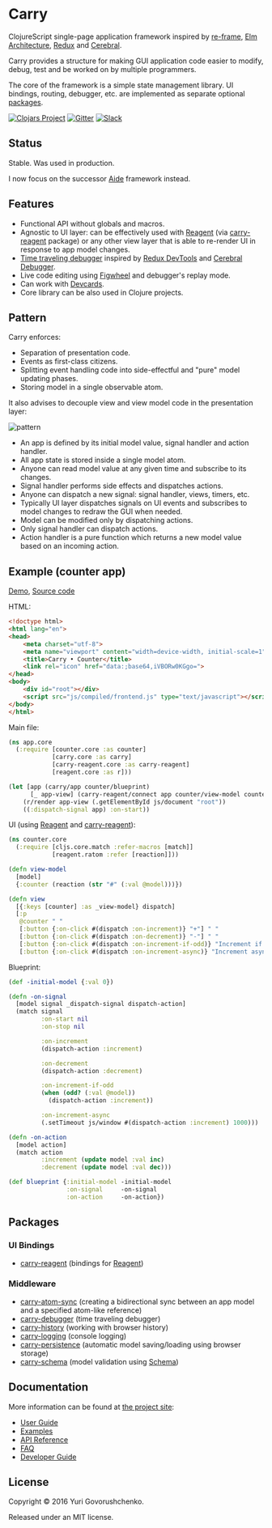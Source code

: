 # Carry

ClojureScript single-page application framework inspired by
[re-frame](https://github.com/Day8/re-frame),
[Elm Architecture](https://guide.elm-lang.org/architecture/),
[Redux](https://github.com/reactjs/redux/) and
[Cerebral](https://github.com/cerebral/cerebral).

Carry provides a structure for making GUI application code easier to modify, debug, test and be worked on by multiple programmers.

The core of the framework is a simple state management library. 
UI bindings, routing, debugger, etc. are implemented as separate optional [packages](#packages).

[![Clojars Project](https://img.shields.io/clojars/v/carry.svg)](https://clojars.org/carry)
[![Gitter](https://img.shields.io/gitter/room/metametadata/carry.svg?maxAge=2592000?style=plastic)](https://gitter.im/metametadata/carry)
[![Slack](https://img.shields.io/badge/chat-on_slack-brightgreen.svg?style=flat)](https://clojurians.slack.com/messages/carry/)

## Status

Stable. Was used in production.

I now focus on the successor [Aide](https://github.com/metametadata/aide) framework instead.

## Features

* Functional API without globals and macros.
* Agnostic to UI layer: can be effectively used with [Reagent](https://github.com/reagent-project/reagent)
(via [carry-reagent](https://github.com/metametadata/carry/tree/master/contrib/reagent/) package) or
any other view layer that is able to re-render UI in response to app model changes.
* [Time traveling debugger](https://github.com/metametadata/carry/tree/master/contrib/debugger)
inspired by [Redux DevTools](https://github.com/gaearon/redux-devtools) and [Cerebral Debugger](http://www.cerebraljs.com/documentation/the_debugger).
* Live code editing using [Figwheel](https://github.com/bhauman/lein-figwheel) and debugger's replay mode.
* Can work with [Devcards](https://github.com/bhauman/devcards).
* Core library can be also used in Clojure projects.

## Pattern
Carry enforces:

* Separation of presentation code.
* Events as first-class citizens.
* Splitting event handling code into side-effectful and "pure" model updating phases.
* Storing model in a single observable atom.

It also advises to decouple view and view model code in the presentation layer:

![pattern](http://metametadata.github.io/carry/graphs/pattern.svg)

* An app is defined by its initial model value, signal handler and action handler.
* All app state is stored inside a single model atom.
* Anyone can read model value at any given time and subscribe to its changes.
* Signal handler performs side effects and dispatches actions.
* Anyone can dispatch a new signal: signal handler, views, timers, etc.
* Typically UI layer dispatches signals on UI events and subscribes to model changes to redraw the GUI when needed.
* Model can be modified only by dispatching actions.
* Only signal handler can dispatch actions.
* Action handler is a pure function which returns a new model value based on an incoming action.  

## Example (counter app)

[Demo](https://metametadata.github.com/carry/examples/counter),
[Source code](https://github.com/metametadata/carry/tree/master/examples/counter)

HTML:

```html
<!doctype html>
<html lang="en">
<head>
    <meta charset="utf-8">
    <meta name="viewport" content="width=device-width, initial-scale=1">
    <title>Carry • Counter</title>
    <link rel="icon" href="data:;base64,iVBORw0KGgo=">
</head>
<body>
    <div id="root"></div>
    <script src="js/compiled/frontend.js" type="text/javascript"></script>
</body>
</html>
```

Main file:

```clj
(ns app.core
  (:require [counter.core :as counter]
            [carry.core :as carry]
            [carry-reagent.core :as carry-reagent]
            [reagent.core :as r]))

(let [app (carry/app counter/blueprint)
      [_ app-view] (carry-reagent/connect app counter/view-model counter/view)]
    (r/render app-view (.getElementById js/document "root"))
    ((:dispatch-signal app) :on-start))
```

UI (using [Reagent](https://github.com/reagent-project/reagent) and [carry-reagent](https://github.com/metametadata/carry/tree/master/contrib/reagent/)):

```clj
(ns counter.core
  (:require [cljs.core.match :refer-macros [match]]
            [reagent.ratom :refer [reaction]]))

(defn view-model
  [model]
  {:counter (reaction (str "#" (:val @model)))})

(defn view
  [{:keys [counter] :as _view-model} dispatch]
  [:p
   @counter " "
   [:button {:on-click #(dispatch :on-increment)} "+"] " "
   [:button {:on-click #(dispatch :on-decrement)} "-"] " "
   [:button {:on-click #(dispatch :on-increment-if-odd)} "Increment if odd"] " "
   [:button {:on-click #(dispatch :on-increment-async)} "Increment async"]])
```

Blueprint:

```clj
(def -initial-model {:val 0})

(defn -on-signal
  [model signal _dispatch-signal dispatch-action]
  (match signal
         :on-start nil
         :on-stop nil

         :on-increment
         (dispatch-action :increment)

         :on-decrement
         (dispatch-action :decrement)

         :on-increment-if-odd
         (when (odd? (:val @model))
           (dispatch-action :increment))

         :on-increment-async
         (.setTimeout js/window #(dispatch-action :increment) 1000)))

(defn -on-action
  [model action]
  (match action
         :increment (update model :val inc)
         :decrement (update model :val dec)))

(def blueprint {:initial-model -initial-model
                :on-signal     -on-signal
                :on-action     -on-action})
```

## Packages

### UI Bindings

* [carry-reagent](https://github.com/metametadata/carry/tree/master/contrib/reagent/)
(bindings for [Reagent](https://github.com/reagent-project/reagent))

### Middleware

* [carry-atom-sync](https://github.com/metametadata/carry/tree/master/contrib/atom-sync)
(creating a bidirectional sync between an app model and a specified atom-like reference)
* [carry-debugger](https://github.com/metametadata/carry/tree/master/contrib/debugger)
(time traveling debugger)
* [carry-history](https://github.com/metametadata/carry/tree/master/contrib/history)
(working with browser history)
* [carry-logging](https://github.com/metametadata/carry/tree/master/contrib/logging)
(console logging)
* [carry-persistence](https://github.com/metametadata/carry/tree/master/contrib/persistence)
(automatic model saving/loading using browser storage)
* [carry-schema](https://github.com/metametadata/carry/tree/master/contrib/schema)
(model validation using [Schema](https://github.com/plumatic/schema))

## Documentation

More information can be found at [the project site](http://metametadata.github.io/carry/):

* [User Guide](http://metametadata.github.io/carry/user-guide/)
* [Examples](http://metametadata.github.io/carry/examples/)
* [API Reference](http://metametadata.github.io/carry/api/)
* [FAQ](http://metametadata.github.io/carry/faq/)
* [Developer Guide](http://metametadata.github.io/carry/dev-guide/)

## License
Copyright © 2016 Yuri Govorushchenko.

Released under an MIT license.
